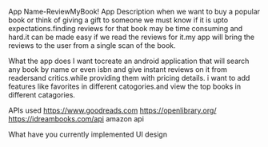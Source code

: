 App Name-ReviewMyBook!
App Description
	when we want to buy a popular book or think of giving a gift to someone
	we must know if it is upto expectations.finding reviews for that book may be
	time consuming and hard.it can be made easy if we read the reviews for it.my app will
	bring the reviews to the user from a single scan of the book.

What the app does 
	I want tocreate an android application that will search any book by name or even isbn
	and give instant reviews on it from readersand critics.while providing them with pricing details.
	i want to add features like favorites in different catogories.and view the top books in different catagories.

APIs used
	https://www.goodreads.com 
	https://openlibrary.org/ 
	https://idreambooks.com/api
	amazon api
	
What have you currently implemented 
	UI design
	
